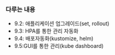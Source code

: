 ### 다루는 내용 
- 9.2: 애플리케이션 업그레이드(set, rollout)
- 9.3: HPA를 통한 관리 자동화
- 9.4: 배포자동화(kustomize, helm)
- 9.5:GUI를 통한 관리(kube dashboard)